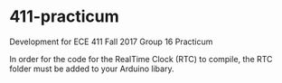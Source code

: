 # 411-practicum
Development for ECE 411 Fall 2017 Group 16 Practicum

In order for the code for the RealTime Clock (RTC) to compile, the RTC folder must be added to your Arduino libary.
